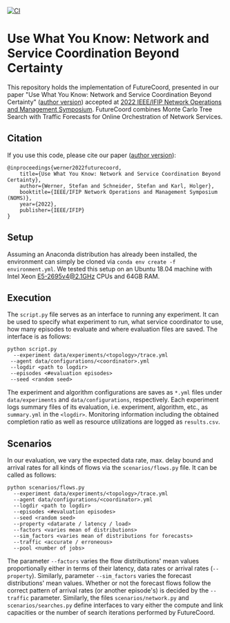 [![CI](https://github.com/CN-UPB/FutureCoord/actions/workflows/python-package-conda.yml/badge.svg)](https://github.com/CN-UPB/FutureCoord/actions/workflows/python-package-conda.yml)

# Use What You Know: Network and Service Coordination Beyond Certainty

This repository holds the implementation of FutureCoord, presented in our paper "Use What You Know: Network and Service Coordination Beyond Certainty" ([author version](https://ris.uni-paderborn.de/download/29220/29222/author_version.pdf)) accepted at [2022 IEEE/IFIP Network Operations and Management Symposium](https://noms2022.ieee-noms.org/). 
FutureCoord combines Monte Carlo Tree Search with Traffic Forecasts for Online Orchestration of Network Services.

## Citation

If you use this code, please cite our paper ([author version](https://ris.uni-paderborn.de/download/29220/29222/author_version.pdf)):

```
@inproceedings{werner2022futurecoord,
	title={Use What You Know: Network and Service Coordination Beyond Certainty},
	author={Werner, Stefan and Schneider, Stefan and Karl, Holger},
	booktitle={IEEE/IFIP Network Operations and Management Symposium (NOMS)},
	year={2022},
	publisher={IEEE/IFIP}
}
```

## Setup
Assuming an Anaconda distribution has already been installed, the environment can simply be cloned via ``conda env create -f environment.yml``. We tested this setup on an Ubuntu 18.04 machine with Intel Xeon E5-2695v4@2.1GHz CPUs and 64GB RAM.

## Execution
The ``script.py`` file serves as an interface to running any experiment. It can be used to specify what experiment to run, what service coordinator to use, how many episodes to evaluate and where evaluation files are saved. The interface is as follows:
```console
python script.py
  --experiment data/experiments/<topology>/trace.yml
 --agent data/configurations/<coordinator>.yml 
 --logdir <path to logdir>
 --episodes <#evaluation episodes>
 --seed <random seed>
```

The experiment and algorithm configurations are saves as `*.yml` files under `data/experiments` and `data/configurations`, respectively. Each experiment logs summary files of its evaluation, i.e. experiment, algorithm, etc.,  as `summary.yml` in the `<logdir>`. Monitoring information including the obtained completion ratio as well as resource utilizations are logged as `results.csv`.

## Scenarios
In our evaluation, we vary the expected data rate, max. delay bound and arrival rates for all kinds of flows via the `scenarios/flows.py` file. It can be called as follows:

```console
python scenarios/flows.py 
  --experiment data/experiments/<topology>/trace.yml
  --agent data/configurations/<coordinator>.yml
  --logdir <path to logdir>
  --episodes <#evaluation episodes>
  --seed <random seed>
  --property <datarate / latency / load>
  --factors <varies mean of distributions>
  --sim_factors <varies mean of distributions for forecasts>
  --traffic <accurate / erroneous> 
  --pool <number of jobs>
```
The parameter ``--factors`` varies the flow distributions' mean values proportionally either in terms of their latency, data rates or arrival rates (``--property``).  Similarly, parameter ``--sim_factors`` varies the forecast distributions' mean values. Whether or not the forecast flows follow the correct pattern of arrival rates (or another episode's) is decided by the ``--traffic`` parameter. Similarly, the files `scenarios/network.py` and `scenarios/searches.py` define interfaces to vary either the compute and link capacities or the number of search iterations performed by FutureCoord.
